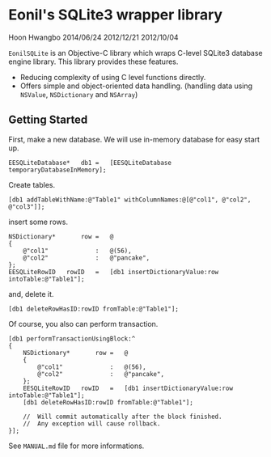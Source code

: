 Eonil's SQLite3 wrapper library
===============================
Hoon Hwangbo
2014/06/24
2012/12/21
2012/10/04











`EonilSQLite` is an Objective-C library which wraps C-level SQLite3 database engine library.
This library provides these features.

-	Reducing complexity of using C level functions directly.
-	Offers simple and object-oriented data handling. (handling data using `NSValue`, `NSDictionary` and `NSArray`)










Getting Started
---------------

First, make a new database. We will use in-memory database for easy start up.

	EESQLiteDatabase*	db1	=	[EESQLiteDatabase temporaryDatabaseInMemory];
	
Create tables.

	[db1 addTableWithName:@"Table1" withColumnNames:@[@"col1", @"col2", @"col3"]];
	
insert some rows.

	NSDictionary*		row	=	@
	{
		@"col1"				:	@(56),
		@"col2"				:	@"pancake",
	};
	EESQLiteRowID	rowID	=	[db1 insertDictionaryValue:row intoTable:@"Table1"];

and, delete it.

	[db1 deleteRowHasID:rowID fromTable:@"Table1"];

Of course, you also can perform transaction.

	[db1 performTransactionUsingBlock:^
	{
		NSDictionary*		row	=	@
		{
			@"col1"				:	@(56),
			@"col2"				:	@"pancake",
		};
		EESQLiteRowID	rowID	=	[db1 insertDictionaryValue:row intoTable:@"Table1"];
		[db1 deleteRowHasID:rowID fromTable:@"Table1"];

		//	Will commit automatically after the block finished.
		//	Any exception will cause rollback.
	}];






See `MANUAL.md` file for more informations.
	
	
	
	
	

	
	
	
	
	
	















